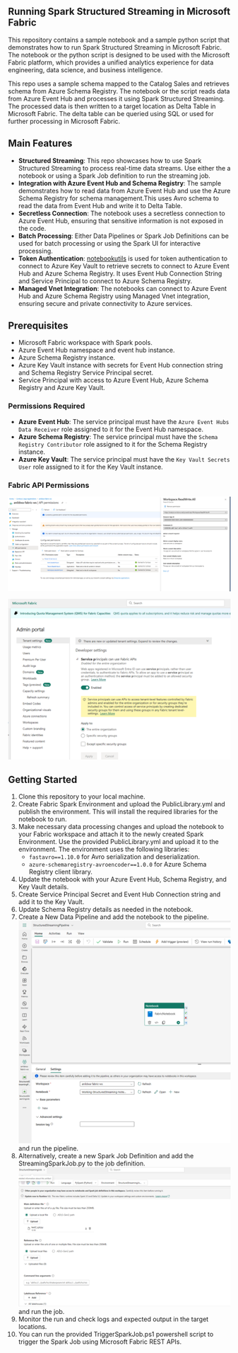 ## Running Spark Structured Streaming in Microsoft Fabric

This repository contains a sample notebook and a sample python script that demonstrates how to run Spark Structured Streaming in Microsoft Fabric. The notebook or the python script is designed to be used with the Microsoft Fabric platform, which provides a unified analytics experience for data engineering, data science, and business intelligence.

This repo uses a sample schema mapped to the Catalog Sales and retrieves schema from Azure Schema Registry. The notebook or the script reads data from Azure Event Hub and processes it using Spark Structured Streaming. The processed data is then written to a target location as Delta Table in Microsoft Fabric. 
The delta table can be queried using SQL or used for further processing in Microsoft Fabric.

## Main Features
- **Structured Streaming**: This repo showcases how to use Spark Structured Streaming to process real-time data streams. Use either the a notebook or using a Spark Job definition to run the streaming job. 
- **Integration with Azure Event Hub and Schema Registry**: The sample demonstrates how to read data from Azure Event Hub and use the Azure Schema Registry for schema management.This uses Avro schema to read the data from Event Hub and write it to Delta Table.
- **Secretless Connection**: The notebook uses a secretless connection to Azure Event Hub, ensuring that sensitive information is not exposed in the code.
- **Batch Processing**: Either Data Pipelines or Spark Job Definitions can be used for batch processing or using the Spark UI for interactive processing.
- **Token Authentication**: [notebookutils](https://learn.microsoft.com/en-us/fabric/data-engineering/notebook-utilities) is used for token authentication to connect to Azure Key Vault to retrieve secrets to connect to Azure Event Hub and Azure Schema Registry. It uses Event Hub Connection String and Service Principal to connect to Azure Schema Registry.
- **Managed Vnet Integration**: The notebooks can connect to Azure Event Hub and Azure Schema Registry using Managed Vnet integration, ensuring secure and private connectivity to Azure services.


## Prerequisites
- Microsoft Fabric workspace with Spark pools.
- Azure Event Hub namespace and event hub instance.
- Azure Schema Registry instance.
- Azure Key Vault instance with secrets for Event Hub connection string and Schema Registry Service Principal secret.
- Service Principal with access to Azure Event Hub, Azure Schema Registry and Azure Key Vault.

### Permissions Required
- **Azure Event Hub**: The service principal must have the `Azure Event Hubs Data Receiver` role assigned to it for the Event Hub namespace.
- **Azure Schema Registry**: The service principal must have the `Schema Registry Contributor` role assigned to it for the Schema Registry instance.
- **Azure Key Vault**: The service principal must have the `Key Vault Secrets User` role assigned to it for the Key Vault instance.

### Fabric API Permissions
![alt text](image-1.png)

![alt text](image-2.png)


## Getting Started
1. Clone this repository to your local machine.
2. Create Fabric Spark Environment and upload the PublicLibrary.yml and publish the environment. This will install the required libraries for the notebook to run.
3. Make necessary data processing changes and upload the notebook to your Fabric workspace and attach it to the newly created Spark Environment. Use the provided PublicLibrary.yml and upload it to the environment. The environment uses the following libraries:
   - `fastavro==1.10.0` for Avro serialization and deserialization.
   - `azure-schemaregistry-avroencoder==1.0.0` for Azure Schema Registry client library.
4. Update the notebook with your Azure Event Hub, Schema Registry, and Key Vault details.
5. Create Service Principal Secret and Event Hub Connection string and add it to the Key Vault. 
6. Update Schema Registry details as needed in the notebook. 
7. Create a New Data Pipeline and add the notebook to the pipeline.![alt text](image.png) and run the pipeline.
8. Alternatively, create a new Spark Job Definition and add the StreamingSparkJob.py to the job definition.![alt text](image-3.png) and run the job.
9. Monitor the run and check logs and expected output in the target locations. 
10. You can run the provided TriggerSparkJob.ps1 powershell script to trigger the Spark Job using Microsoft Fabric REST APIs. 

